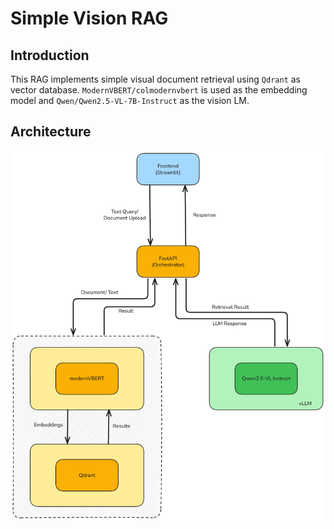 # Simple Vision RAG

## Introduction

This RAG implements simple visual document retrieval using `Qdrant` as vector database. `ModernVBERT/colmodernvbert` is used as the embedding model and `Qwen/Qwen2.5-VL-7B-Instruct` as the vision LM.

## Architecture

![Architecture](./assets/architecture.png)
